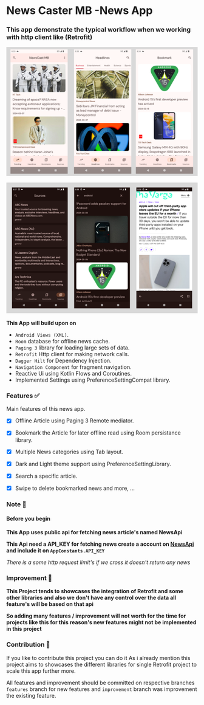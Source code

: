 # News Caster MB -News App

### This app demonstrate the typical workflow when we working with http client like (Retrofit)

![Screenshots](Screenshots/NewsCastMbAppScreenshot.png)


![Screenshots](Screenshots/NewsCastDarkScreenshot.png)

**This App will build upon on**

* `Android Views (XML)`.
* `Room` database for offline news cache.
* `Paging 3` library for loading large sets of data.
* `Retrofit` Http client for making network calls.
* `Dagger Hilt` for Dependency Injection.
* `Navigation Component` for fragment navigation.
* Reactive Ui using Kotlin Flows and Coroutines.
* Implemented Settings using PreferenceSettingCompat library.

### Features ✅

Main features of this news app.

- [x] Offline Article using Paging 3 Remote mediator.

- [x] Bookmark the Article for later offline read using Room persistance library.

- [x] Multiple News categories using Tab layout.

- [x] Dark and Light theme support using PreferenceSettingLibrary.

- [x] Search a specific article.

- [x] Swipe to delete bookmarked news and more, ...

### Note 👀

#### Before you begin

**This App uses public api for fetching news article's named **NewsApi****

**This Api need a API_KEY for fetching news create a account on [NewsApi](https://newsapi.org/register) and include it on `AppConstants.API_KEY`**

_There is a some http request limit's if we cross it doesn't return any news_

### Improvement 🔧

**This Project tends to showcases the integration of Retrofit and some other libraries and also we don't have any control over the data all feature's will be based on that api**

**So adding many features / improvement will not worth for the time for projects like this for this reason's new features might not be implemented in this project**


### Contribution 🤝

If you like to contribute this project you can do it
As i already mention this project aims to showcases the different libraries for single Retrofit project to
scale this app further more.

All features and improvement should be committed on respective branches `features` branch for new features and `improvement` branch was improvement the existing feature.
